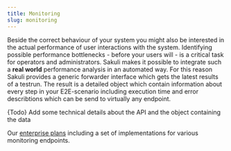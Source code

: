 ```yaml
---
title: Monitoring
slug: monitoring
---
```


Beside the correct behaviour of your system you might also be interested in the actual performance of user interactions with the system. Identifying possible performance bottlenecks - before your users will - is a critical task for operators and administrators. Sakuli makes it possible to integrate such a __real world__ performance analysis in an automated way. For this reason Sakuli provides a generic forwarder interface which gets the latest results of a testrun. The result is a detailed object which contain information about every step in your E2E-scenario including execution time and error describtions which can be send to virtually any endpoint.

{Todo} Add some technical details about the API and the object containing the data

Our [enterprise plans](/enterprise) including a set of implementations for various monitoring endpoints.
